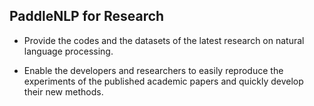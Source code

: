 ## PaddleNLP for Research

- Provide the codes and the datasets of the latest research on natural language processing.

- Enable the developers and researchers to easily reproduce the experiments of the published academic papers and quickly develop their new methods.
